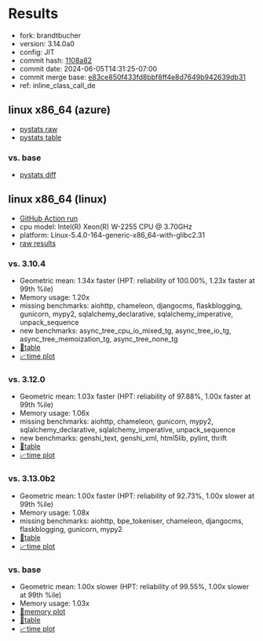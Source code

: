 # Results

- fork: brandtbucher
- version: 3.14.0a0
- config: JIT
- commit hash: [1108a82](https://github.com/brandtbucher/cpython/commit/1108a82)
- commit date: 2024-06-05T14:31:25-07:00
- commit merge base: [e83ce850f433fd8bbf8ff4e8d7649b942639db31](https://github.com/brandtbucher/cpython/commit/e83ce850f433fd8bbf8ff4e8d7649b942639db31)
- ref: inline_class_call_de

## linux x86_64 (azure)

- [pystats raw](bm-20240605-azure-x86_64-brandtbucher-inline_class_call_de-3.14.0a0-1108a82-pystats.json)
- [pystats table](bm-20240605-azure-x86_64-brandtbucher-inline_class_call_de-3.14.0a0-1108a82-pystats.md)

### vs. base

- [pystats diff](bm-20240605-azure-x86_64-brandtbucher-inline_class_call_de-3.14.0a0-1108a82-pystats-vs-base.md)

## linux x86_64 (linux)

- [GitHub Action run](https://github.com/faster-cpython/benchmarking/actions/runs/9392196794)
- cpu model: Intel(R) Xeon(R) W-2255 CPU @ 3.70GHz
- platform: Linux-5.4.0-164-generic-x86_64-with-glibc2.31
- [raw results](bm-20240605-linux-x86_64-brandtbucher-inline_class_call_de-3.14.0a0-1108a82.json)

### vs. 3.10.4

- Geometric mean: 1.34x faster (HPT: reliability of 100.00%, 1.23x faster at 99th %ile)
- Memory usage: 1.20x
- missing benchmarks: aiohttp, chameleon, djangocms, flaskblogging, gunicorn, mypy2, sqlalchemy_declarative, sqlalchemy_imperative, unpack_sequence
- new benchmarks: async_tree_cpu_io_mixed_tg, async_tree_io_tg, async_tree_memoization_tg, async_tree_none_tg
- [📄table](bm-20240605-linux-x86_64-brandtbucher-inline_class_call_de-3.14.0a0-1108a82-vs-3.10.4.md)
- [📈time plot](bm-20240605-linux-x86_64-brandtbucher-inline_class_call_de-3.14.0a0-1108a82-vs-3.10.4.svg)

### vs. 3.12.0

- Geometric mean: 1.03x faster (HPT: reliability of 97.88%, 1.00x faster at 99th %ile)
- Memory usage: 1.06x
- missing benchmarks: aiohttp, chameleon, gunicorn, mypy2, sqlalchemy_declarative, sqlalchemy_imperative, unpack_sequence
- new benchmarks: genshi_text, genshi_xml, html5lib, pylint, thrift
- [📄table](bm-20240605-linux-x86_64-brandtbucher-inline_class_call_de-3.14.0a0-1108a82-vs-3.12.0.md)
- [📈time plot](bm-20240605-linux-x86_64-brandtbucher-inline_class_call_de-3.14.0a0-1108a82-vs-3.12.0.svg)

### vs. 3.13.0b2

- Geometric mean: 1.00x faster (HPT: reliability of 92.73%, 1.00x slower at 99th %ile)
- Memory usage: 1.08x
- missing benchmarks: aiohttp, bpe_tokeniser, chameleon, djangocms, flaskblogging, gunicorn, mypy2
- [📄table](bm-20240605-linux-x86_64-brandtbucher-inline_class_call_de-3.14.0a0-1108a82-vs-3.13.0b2.md)
- [📈time plot](bm-20240605-linux-x86_64-brandtbucher-inline_class_call_de-3.14.0a0-1108a82-vs-3.13.0b2.svg)

### vs. base

- Geometric mean: 1.00x slower (HPT: reliability of 99.55%, 1.00x slower at 99th %ile)
- Memory usage: 1.03x
- [🧠memory plot](bm-20240605-linux-x86_64-brandtbucher-inline_class_call_de-3.14.0a0-1108a82-vs-base-mem.svg)
- [📄table](bm-20240605-linux-x86_64-brandtbucher-inline_class_call_de-3.14.0a0-1108a82-vs-base.md)
- [📈time plot](bm-20240605-linux-x86_64-brandtbucher-inline_class_call_de-3.14.0a0-1108a82-vs-base.svg)

